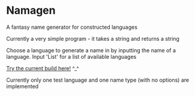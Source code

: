# Namagen
A fantasy name generator for constructed languages

Currently a very simple program - it takes a string and returns a string

Choose a language to generate a name in by inputting the name of a language. Input 'List' for a list of available languages

[Try the current build here!](https://far-reach-co.github.io/namagen/) ^_^

Currently only one test language and one name type (with no options) are implemented